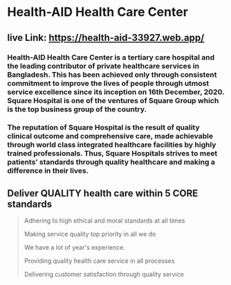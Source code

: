 # Health-AID Health Care Center
 ## live Link: https://health-aid-33927.web.app/
 
 ### Health-AID Health Care Center is a tertiary care hospital and the leading contributor of private healthcare services in Bangladesh. This has been achieved only through consistent commitment to improve the lives of people through utmost service excellence since its inception on 16th December, 2020. Square Hospital is one of the ventures of Square Group which is the top business group of the country.

### The reputation of Square Hospital is the result of quality clinical outcome and comprehensive care, made achievable through world class integrated healthcare facilities by highly trained professionals. Thus, Square Hospitals strives to meet patients’ standards through quality healthcare and making a difference in their lives.
 
 ## Deliver QUALITY health care within 5 CORE standards
 
> Adhering to high ethical and moral standards at all times
> 
> Making service quality top priority in all we do
> 
> We have a lot of year's experience.
> 
> Providing quality health care service in all processes
> 
> Delivering customer satisfaction through quality service

